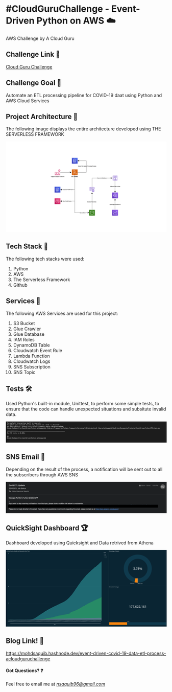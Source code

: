 # #CloudGuruChallenge - Event-Driven Python on AWS :cloud:
AWS Challenge by A Cloud Guru

## Challenge Link :link:
[Cloud Guru Challenge](https://acloudguru.com/blog/engineering/cloudguruchallenge-python-aws-etl)

## Challenge Goal :goal_net:
Automate an ETL processing pipeline for COVID-19 daat using Python and AWS Cloud Services

## Project Architecture :wrench:

The following image displays the entire architecture developed using THE SERVERLESS FRAMEWORK

![Architecture](Assets/InfrastructureDiagram_720.png)

## Tech Stack :construction_worker:
The following tech stacks were used:
1. Python
1. AWS
1. The Serverless Framework
1. Github

## Services :truck:
The following AWS Services are used for this project:
1. S3 Bucket
1. Glue Crawler
1. Glue Database
1. IAM Roles
1. DynamoDB Table
1. Cloudwatch Event Rule
1. Lambda Function
1. Cloudwatch Logs
1. SNS Subscription
1. SNS Topic

## Tests :hammer_and_wrench:
Used Python's built-in module, Unittest, to perform some simple tests, to ensure that the code can handle unexpected situations and subsitute invalid data.

![Test](Assets/test_screenshot.png)

## SNS Email :email:
Depending on the result of the process, a notification will be sent out to all the subscribers through AWS SNS

![SNS_EMAIL](Assets/SNS_Email.png)

## QuickSight Dashboard :trophy:
Dashboard developed using Quicksight and Data retrived from Athena

![QuickSight Dashboard](Assets/Dashboard.png)

## Blog Link! :book:
https://mohdsaquib.hashnode.dev/event-driven-covid-19-data-etl-process-acloudguruchallenge

#### Got Questions? :question:
Feel free to email me at *nsaquib96@gmail.com*
